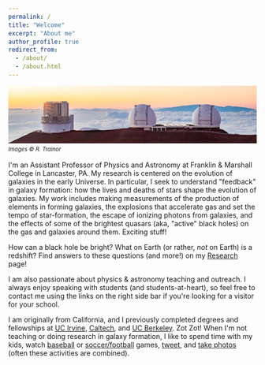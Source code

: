 ```yaml
---
permalink: /
title: "Welcome"
excerpt: "About me"
author_profile: true
redirect_from: 
  - /about/
  - /about.html
---
```


<div style="line-height: 1.5em; font-size: 0.8em; font-style: italic;">
<img src="../images/subaru-kecks-wide-600.jpg" width="600">
<br>
Images &copy; R. Trainor</div>

I'm an Assistant Professor of Physics and Astronomy at Franklin & Marshall College in Lancaster, PA.
My research is centered on the evolution of galaxies in the early Universe. In particular, I seek to understand
"feedback" in galaxy formation: how the lives and
deaths of stars shape the evolution of
galaxies. My work includes making measurements of
the production of elements in forming galaxies, the
explosions that accelerate gas and set the tempo of star-formation,
the escape of ionizing photons from galaxies, and the
effects of some of the brightest quasars (aka,
"active" black holes) on the gas and galaxies around
them. Exciting stuff!
      
How can a black hole be bright? What on Earth (or rather, *not* on
Earth) is a redshift? Find answers to these
questions (and more!) on my [Research](research) page!

I am also passionate about physics & astronomy teaching and outreach.
I always enjoy speaking
with students (and students-at-heart), so feel free to contact me using the links on the right side bar if you're looking
for a visitor for your school.

I am originally from California, and I previously completed degrees and fellowships at [UC Irvine](https://www.physics.uci.edu/), [Caltech](http://www.astro.caltech.edu/), and [UC Berkeley](http://astro.berkeley.edu/). Zot Zot! When I'm not teaching or doing research in galaxy formation, I like to spend time with my kids, watch [baseball](https://twitter.com/Dodgers) or [soccer/football](https://twitter.com/LiverpoolFC) games, [tweet](https://twitter.com/crosstrainor), and [take photos](https://www.flickr.com/people/148328039@N08/) (often these activities are combined).

